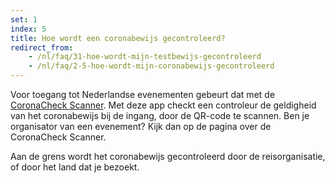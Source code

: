 ```yaml
---
set: 1
index: 5
title: Hoe wordt een coronabewijs gecontroleerd?
redirect_from: 
    - /nl/faq/31-hoe-wordt-mijn-testbewijs-gecontroleerd
    - /nl/faq/2-5-hoe-wordt-mijn-coronabewijs-gecontroleerd
---
```

Voor toegang tot Nederlandse evenementen gebeurt dat met de [CoronaCheck Scanner](/nl/scanner). Met deze app checkt een controleur de geldigheid van het coronabewijs bij de ingang, door de QR-code te scannen. Ben je organisator van een evenement? Kijk dan op de pagina over de CoronaCheck Scanner.

Aan de grens wordt het coronabewijs gecontroleerd door de reisorganisatie, of door het land dat je bezoekt.
